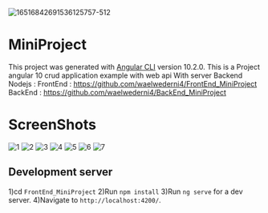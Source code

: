 ![16516842691536125757-512](https://user-images.githubusercontent.com/38885637/98701814-fa29f200-2379-11eb-9c99-8ff80f2b05eb.png)
# MiniProject
This project was generated with [Angular CLI](https://github.com/angular/angular-cli) version 10.2.0.
This is a Project angular 10 crud application example with web api With server Backend Nodejs :
FrontEnd : https://github.com/waelwederni4/FrontEnd_MiniProject
BackEnd  : https://github.com/waelwederni4/BackEnd_MiniProject
# ScreenShots
![1](https://user-images.githubusercontent.com/38885637/98701390-838cf480-2379-11eb-95cd-57ddaecca992.png)
![2](https://user-images.githubusercontent.com/38885637/98701479-9e5f6900-2379-11eb-883c-7ab771183cfe.png)
![3](https://user-images.githubusercontent.com/38885637/98701485-9f909600-2379-11eb-84dc-456868562760.png)
![4](https://user-images.githubusercontent.com/38885637/98701488-a0292c80-2379-11eb-9bc2-ccf383661d02.png)
![5](https://user-images.githubusercontent.com/38885637/98701490-a0c1c300-2379-11eb-805a-08ebcd5679f7.png)
![6](https://user-images.githubusercontent.com/38885637/98701494-a1f2f000-2379-11eb-860d-144e5c3ea66f.png)
![7](https://user-images.githubusercontent.com/38885637/98701500-a3241d00-2379-11eb-87b2-b2f1b422bef2.png)

## Development server
1)cd `FrontEnd_MiniProject`
2)Run `npm install`
3)Run `ng serve` for a dev server.
4)Navigate to `http://localhost:4200/`.

